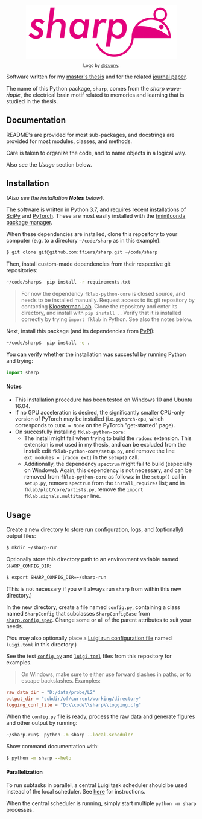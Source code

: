 <p align="center">
  <img src="logo.png" alt="Logo for this project: a stylized rat and the name "Sharp">
  <br>
  <sub>Logo by <a href="https://github.com/zuurw">@zuurw</a>.</sub>
</p>

Software written for my [master's thesis](https://github.com/tfiers/master-thesis) 
and for the related [journal paper](https://github.com/tfiers/neural-network-paper).

The name of this Python package, `sharp`, comes from the _sharp wave-ripple_,
the electrical brain motif related to memories and learning that is studied 
in the thesis.


## Documentation

README's are provided for most sub-packages,
and docstrings are provided for most modules, classes, and methods.

Care is taken to organize the code, and to name objects in a logical way.

Also see the _Usage_ section below.


## Installation

*(Also see the installation __Notes__ below).*

The software is written in Python 3.7, and requires recent installations of
[SciPy](https://scipy.org/) and [PyTorch](https://pytorch.org/).
These are most easily installed with the [(mini)conda package manager](https://conda.io/docs/index.html).

When these dependencies are installed, clone this repository to your computer
(e.g. to a directory `~/code/sharp` as in this example):
```sh
$ git clone git@github.com:tfiers/sharp.git ~/code/sharp
```

Then, install custom-made dependencies from their respective git repositories:
```sh
~/code/sharp$  pip install -r requirements.txt
```

> For now the dependency `fklab-python-core` is closed source, and needs to be
installed manually. Request access to its git repository by contacting
[Kloosterman Lab](https://kloostermanlab.org/). Clone the repository and enter
its directory, and install with `pip install .`. Verify that it is installed
correctly by trying `import fklab` in Python. See also the notes below.

Next, install this package (and its dependencies from [PyPI](https://pypi.org/)):
```sh
~/code/sharp$  pip install -e .
```

You can verify whether the installation was succesful by running Python and
trying:
```py
import sharp
```

#### Notes

- This installation procedure has been tested on Windows 10 and Ubuntu 16.04.
- If no GPU acceleration is desired, the significantly smaller CPU-only 
  version of PyTorch may be installed (i.e. `pytorch-cpu`, which corresponds 
  to `CUDA = None` on the PyTorch "get-started" page).
- On succesfully installing `fklab-python-core`:
     - The install might fail when trying to build the `radonc` extension.
       This extension is not used in my thesis, and can be excluded from
       the install: edit `fklab-python-core/setup.py`, and remove the line
       `ext_modules = [radon_ext]` in the `setup()` call.
     - Additionally, the dependency `spectrum` might fail to build
       (especially on Windows). Again, this dependency is not necessary,
       and can be removed from `fklab-python-core` as follows:
       in the `setup()` call in `setup.py`, remove `spectrum` from the
       `install_requires` list; and in `fklab/plot/core/artists.py`,
       remove the `import fklab.signals.multitaper` line.



## Usage


Create a new directory to store run configuration, logs, and (optionally) output
files:
```sh
$ mkdir ~/sharp-run
```

Optionally store this directory path to an environment variable named
`SHARP_CONFIG_DIR`:
```sh
$ export SHARP_CONFIG_DIR=~/sharp-run
```
(This is not necessary if you will always run `sharp` from within this new
directory.)

In the new directory, create a file named `config.py`, containing a class named
`SharpConfig` that subclasses `SharpConfigBase` from [`sharp.config.spec`](sharp/config/spec.py).
Change some or all of the parent attributes to suit your needs.

(You may also optionally place a [Luigi run configuration file](https://luigi.readthedocs.io/en/stable/configuration.html)
named `luigi.toml` in this directory.)

See the test [`config.py`](tests/system/config.py) and [`luigi.toml`](tests/system/luigi.toml)
files from this repository for examples.

> On Windows, make sure to either use forward slashes in paths, or to escape
backslashes. Examples:
```toml
raw_data_dir = "D:/data/probe/L2"
output_dir = "subdir/of/current/working/directory"
logging_conf_file = "D:\\code\\sharp\\logging.cfg"
```

When the `config.py` file is ready, process the raw data and generate figures
and other output by running:
```sh
~/sharp-run$  python -m sharp --local-scheduler
```

Show command documentation with:
```sh
$ python -m sharp --help
```

#### Parallelization

To run subtasks in parallel, a central Luigi task scheduler should be used
instead of the local scheduler. See [here](https://luigi.readthedocs.io/en/stable/central_scheduler.html)
for instructions.

When the central scheduler is running, simply start multiple `python -m sharp`
processes.
